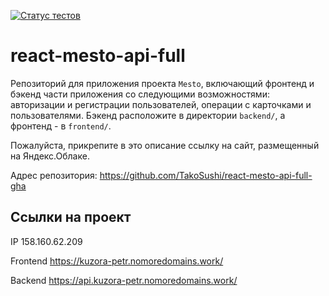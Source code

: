 [![Статус тестов](../../actions/workflows/tests.yml/badge.svg)](../../actions/workflows/tests.yml)

# react-mesto-api-full

Репозиторий для приложения проекта `Mesto`, включающий фронтенд и бэкенд части приложения со следующими возможностями: авторизации и регистрации пользователей, операции с карточками и пользователями. Бэкенд расположите в директории `backend/`, а фронтенд - в `frontend/`.

Пожалуйста, прикрепите в это описание ссылку на сайт, размещенный на Яндекс.Облаке.

Адрес репозитория: <https://github.com/TakoSushi/react-mesto-api-full-gha>

## Ссылки на проект

IP 158.160.62.209

Frontend https://kuzora-petr.nomoredomains.work/

Backend https://api.kuzora-petr.nomoredomains.work/
